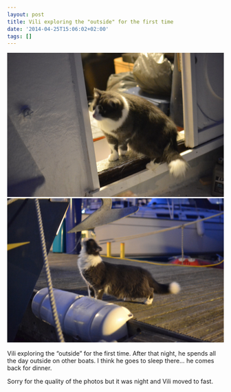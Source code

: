 ```yaml
---
layout: post
title: Vili exploring the "outside" for the first time
date: '2014-04-25T15:06:02+02:00'
tags: []
---
```

![Vili](/files/tumblr_n4l8e2sbct1tq106bo1_1280.jpg)
![Vili](/files/tumblr_n4l8e2sbct1tq106bo2_1280.jpg)


Vili exploring the “outside” for the first time. After that night, he spends all the day outside on other boats. I think he goes to sleep there… he comes back for dinner.

Sorry for the quality of the photos but it was night and Vili moved to fast.

